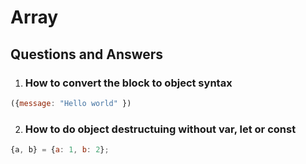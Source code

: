 # Array

## Questions and Answers

1. ### How to convert the block to object syntax

```javascript
({message: "Hello world" })
```

2. ### How to do object destructuing without var, let or const

```javascript
{a, b} = {a: 1, b: 2};
```